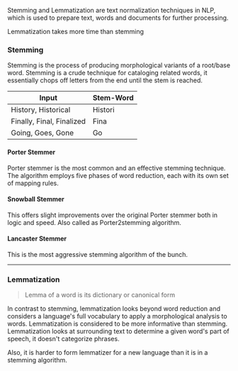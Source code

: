 Stemming and Lemmatization are text normalization techniques in NLP, which is used to prepare text, words and documents for further processing.

Lemmatization takes more time than stemming

### Stemming

Stemming is the process of producing morphological variants of a root/base word. Stemming is a crude technique for cataloging related words, it essentially chops off letters from the end until the stem is reached.

Input | Stem-Word
--|--
History, Historical | Histori
Finally, Final, Finalized | Fina
Going, Goes, Gone | Go

#### Porter Stemmer

Porter stemmer is the most common and an effective stemming technique. The algorithm employs five phases of word reduction, each with its own set of mapping rules.

#### Snowball Stemmer

This offers slight improvements over the original Porter stemmer both in logic and speed. Also called as Porter2stemming algorithm. 

#### Lancaster Stemmer

This is the most aggressive stemming algorithm of the bunch.

---
### Lemmatization

> Lemma of a word is its dictionary or canonical form

In contrast to stemming, lemmatization looks beyond word reduction and considers a language's full vocabulary to apply a morphological analysis to words. Lemmatization is considered to be more informative than stemming. Lemmatization looks at surrounding text to determine a given word's part of speech, it doesn't categorize phrases.

Also, it is harder to form lemmatizer for a new language than it is in a stemming algorithm.
